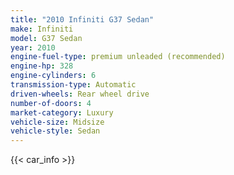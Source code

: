 ```yaml
---
title: "2010 Infiniti G37 Sedan"
make: Infiniti
model: G37 Sedan
year: 2010
engine-fuel-type: premium unleaded (recommended)
engine-hp: 328
engine-cylinders: 6
transmission-type: Automatic
driven-wheels: Rear wheel drive
number-of-doors: 4
market-category: Luxury
vehicle-size: Midsize
vehicle-style: Sedan
---
```


{{< car_info >}}
